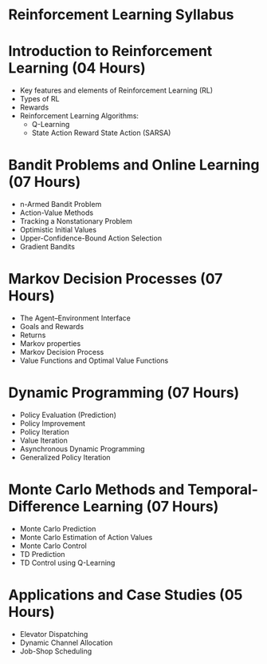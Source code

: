 # Reinforcement Learning Syllabus

# Introduction to Reinforcement Learning (04 Hours)
- Key features and elements of Reinforcement Learning (RL)
- Types of RL
- Rewards
- Reinforcement Learning Algorithms:
  - Q-Learning
  - State Action Reward State Action (SARSA)

# Bandit Problems and Online Learning (07 Hours)
- n-Armed Bandit Problem
- Action-Value Methods
- Tracking a Nonstationary Problem
- Optimistic Initial Values
- Upper-Confidence-Bound Action Selection
- Gradient Bandits

# Markov Decision Processes (07 Hours)
- The Agent–Environment Interface
- Goals and Rewards
- Returns
- Markov properties
- Markov Decision Process
- Value Functions and Optimal Value Functions

# Dynamic Programming (07 Hours)
- Policy Evaluation (Prediction)
- Policy Improvement
- Policy Iteration
- Value Iteration
- Asynchronous Dynamic Programming
- Generalized Policy Iteration

# Monte Carlo Methods and Temporal-Difference Learning (07 Hours)
- Monte Carlo Prediction
- Monte Carlo Estimation of Action Values
- Monte Carlo Control
- TD Prediction
- TD Control using Q-Learning

# Applications and Case Studies (05 Hours)
- Elevator Dispatching
- Dynamic Channel Allocation
- Job-Shop Scheduling 
